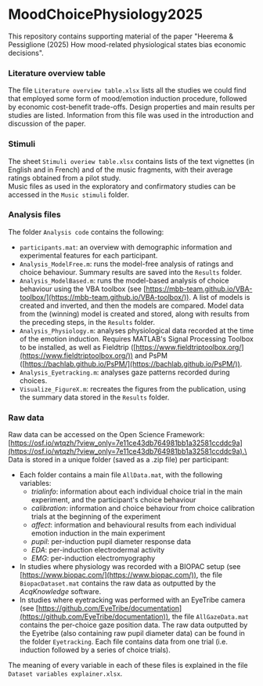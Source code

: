 # MoodChoicePhysiology2025
This repository contains supporting material of the paper "Heerema &amp; Pessiglione (2025) How mood-related physiological states bias economic decisions".

### Literature overview table
The file `Literature overview table.xlsx` lists all the studies we could find that employed some form of mood/emotion induction procedure, followed by economic cost-benefit trade-offs. Design properties and main results per studies are listed. Information from this file was used in the introduction and discussion of the paper.

### Stimuli
The sheet `Stimuli overiew table.xlsx` contains lists of the text vignettes (in English and in French) and of the music fragments, with their average ratings obtained from a pilot study.\
Music files as used in the exploratory and confirmatory studies can be accessed in the `Music stimuli` folder.

### Analysis files
The folder `Analysis code` contains the following:
* `participants.mat`: an overview with demographic information and experimental features for each participant.
* `Analysis_ModelFree.m`: runs the model-free analysis of ratings and choice behaviour. Summary results are saved into the `Results` folder.
* `Analysis_ModelBased.m`: runs the model-based analysis of choice behaviour using the VBA toolbox (see [https://mbb-team.github.io/VBA-toolbox/](https://mbb-team.github.io/VBA-toolbox/)). A list of models is created and inverted, and then the models are compared. Model data from the (winning) model is created and stored, along with results from the preceding steps, in the `Results` folder.
* `Analysis_Physiology.m`: analyses physiological data recorded at the time of the emotion induction. Requires MATLAB's Signal Processing Toolbox to be installed, as well as Fieldtrip ([https://www.fieldtriptoolbox.org/](https://www.fieldtriptoolbox.org/)) and PsPM ([https://bachlab.github.io/PsPM/](https://bachlab.github.io/PsPM/)).
* `Analysis_Eyetracking.m`: analyses gaze patterns recorded during choices.
* `Visualize_FigureX.m`: recreates the figures from the publication, using the summary data stored in the `Results` folder.

### Raw data
Raw data can be accessed on the Open Science Framework: [https://osf.io/wtqzh/?view_only=7e11ce43db764981bb1a32581ccddc9a](https://osf.io/wtqzh/?view_only=7e11ce43db764981bb1a32581ccddc9a).\
Data is stored in a unique folder (saved as a .zip file) per participant:
* Each folder contains a main file `AllData.mat`, with the following variables:
  * _trialinfo_: information about each individual choice trial in the main experiment, and the participant's choice behaviour
  * _calibration_: information and choice behaviour from choice calibration trials at the beginning of the experiment
  * _affect_: information and behavioural results from each individual emotion induction in the main experiment
  * _pupil_: per-induction pupil diameter response data
  * _EDA_: per-induction electrodermal activity 
  * _EMG_: per-induction electromyography 
* In studies where physiology was recorded with a BIOPAC setup (see [https://www.biopac.com/](https://www.biopac.com/)), the file `BiopacDataset.mat` contains the raw data as outputted by the _AcqKnowledge_ software.
* In studies where eyetracking was performed with an EyeTribe camera (see [https://github.com/EyeTribe/documentation](https://github.com/EyeTribe/documentation)), the file `AllGazeData.mat` contains the per-choice gaze position data. The raw data outputted by the Eyetribe (also containing raw pupil diameter data) can be found in the folder `Eyetracking`. Each file contains data from one trial (i.e. induction followed by a series of choice trials).

The meaning of every variable in each of these files is explained in the file `Dataset variables explainer.xlsx`.
